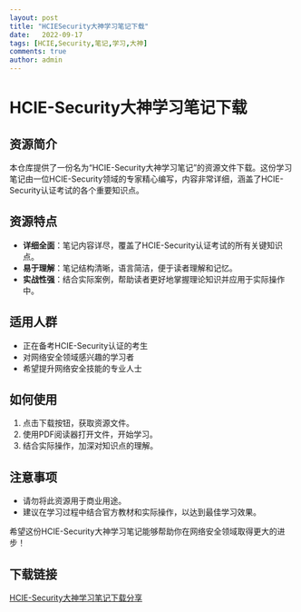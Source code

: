 ```yaml
---
layout: post
title: "HCIESecurity大神学习笔记下载"
date:   2022-09-17
tags: [HCIE,Security,笔记,学习,大神]
comments: true
author: admin
---
```

# HCIE-Security大神学习笔记下载

## 资源简介

本仓库提供了一份名为“HCIE-Security大神学习笔记”的资源文件下载。这份学习笔记由一位HCIE-Security领域的专家精心编写，内容非常详细，涵盖了HCIE-Security认证考试的各个重要知识点。

## 资源特点

- **详细全面**：笔记内容详尽，覆盖了HCIE-Security认证考试的所有关键知识点。
- **易于理解**：笔记结构清晰，语言简洁，便于读者理解和记忆。
- **实战性强**：结合实际案例，帮助读者更好地掌握理论知识并应用于实际操作中。

## 适用人群

- 正在备考HCIE-Security认证的考生
- 对网络安全领域感兴趣的学习者
- 希望提升网络安全技能的专业人士

## 如何使用

1. 点击下载按钮，获取资源文件。
2. 使用PDF阅读器打开文件，开始学习。
3. 结合实际操作，加深对知识点的理解。

## 注意事项

- 请勿将此资源用于商业用途。
- 建议在学习过程中结合官方教材和实际操作，以达到最佳学习效果。

希望这份HCIE-Security大神学习笔记能够帮助你在网络安全领域取得更大的进步！

## 下载链接

[HCIE-Security大神学习笔记下载分享](https://pan.quark.cn/s/106b7353d4fd)